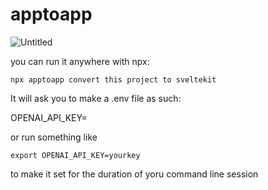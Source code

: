 # apptoapp

![Untitled](https://github.com/AnEntrypoint/app2app/assets/657315/5b60373e-b6cd-46b8-b43f-589c46cfb4ec)

you can run it anywhere with npx:

```
npx apptoapp convert this project to sveltekit
```

It will ask you to make a .env file as such:

OPENAI_API_KEY= 

or run something like

```
export OPENAI_API_KEY=yourkey
```
to make it set for the duration of yoru command line session
